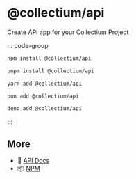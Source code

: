 # @collectium/api

Create API app for your Collectium Project

::: code-group

```bash [npm]
npm install @collectium/api
```

```bash [pnpm]
pnpm install @collectium/api
```

```bash [yarn]
yarn add @collectium/api
```

```bash [bun]
bun add @collectium/api
```

```bash [deno]
deno add @collectium/api
```

:::

## More

- 📖 [API Docs](api.md)
- 📦 [NPM](https://www.npmjs.com/package/@collectium/api)
